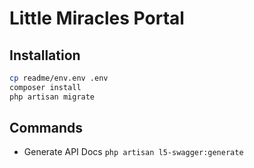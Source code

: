 # Little Miracles Portal

## Installation
```bash
cp readme/env.env .env
composer install
php artisan migrate
```

## Commands
- Generate API Docs `php artisan l5-swagger:generate`
